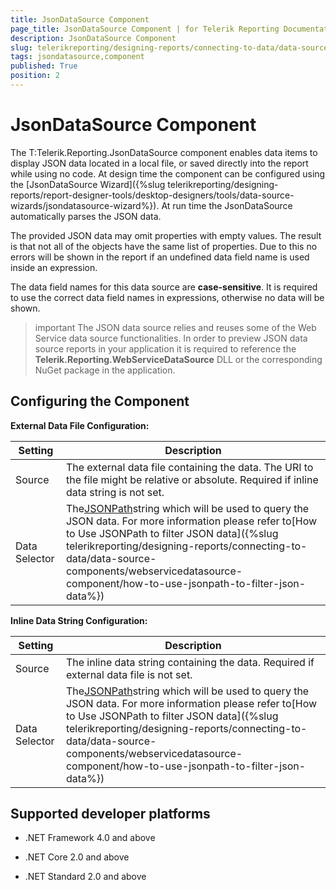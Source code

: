 ```yaml
---
title: JsonDataSource Component
page_title: JsonDataSource Component | for Telerik Reporting Documentation
description: JsonDataSource Component
slug: telerikreporting/designing-reports/connecting-to-data/data-source-components/jsondatasource-component
tags: jsondatasource,component
published: True
position: 2
---
```


# JsonDataSource Component



The T:Telerik.Reporting.JsonDataSource component enables data items to display JSON data located in a local file,
        or saved directly into the report while using no code.
        At design time the component can be configured using the [JsonDataSource Wizard]({%slug telerikreporting/designing-reports/report-designer-tools/desktop-designers/tools/data-source-wizards/jsondatasource-wizard%}).
        At run time the JsonDataSource automatically parses the JSON data.
      

The provided JSON data may omit properties with empty values. The result is that not all of the objects have the same list of properties.
        Due to this no errors will be shown in the report if an undefined data field name is used inside an expression.
      

The data field names for this data source are __case-sensitive__. It is required to use the correct data field names in expressions, otherwise no data will be shown.
      

>important The JSON data source relies and reuses some of the Web Service data source functionalities.           In order to preview JSON data source reports in your application it is required to reference the  __Telerik.Reporting.WebServiceDataSource__            DLL or the corresponding NuGet package in the application.        


## Configuring the Component

__External Data File Configuration:__


| Setting | Description |
| ------ | ------ |
|Source|The external data file containing the data. The URI to the file might be relative or absolute. Required if inline data string is not set.|
|Data Selector|The[JSONPath](https://www.newtonsoft.com/json/help/html/QueryJsonSelectTokenJsonPath.htm)string which will be used to query the JSON data. For more information please refer to[How to Use JSONPath to filter JSON data]({%slug telerikreporting/designing-reports/connecting-to-data/data-source-components/webservicedatasource-component/how-to-use-jsonpath-to-filter-json-data%})|




__Inline Data String Configuration:__


| Setting | Description |
| ------ | ------ |
|Source|The inline data string containing the data. Required if external data file is not set.|
|Data Selector|The[JSONPath](https://www.newtonsoft.com/json/help/html/QueryJsonSelectTokenJsonPath.htm)string which will be used to query the JSON data. For more information please refer to[How to Use JSONPath to filter JSON data]({%slug telerikreporting/designing-reports/connecting-to-data/data-source-components/webservicedatasource-component/how-to-use-jsonpath-to-filter-json-data%})|




## Supported developer platforms

* .NET Framework 4.0 and above
            

* .NET Core 2.0 and above
            

* .NET Standard 2.0 and above
            
